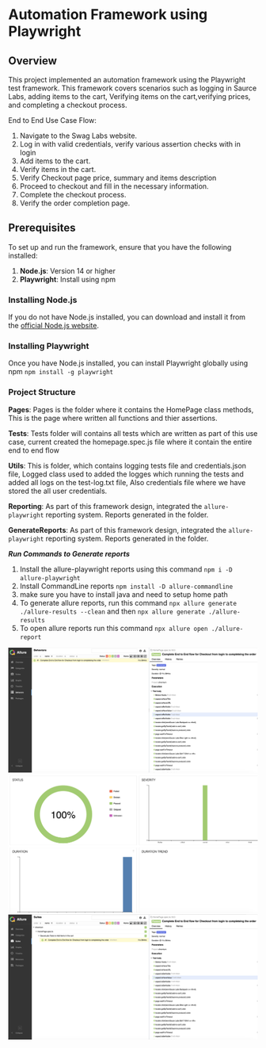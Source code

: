 # Automation Framework using Playwright

## Overview

This project implemented an automation framework using the Playwright test framework. This framework covers scenarios such as logging in Saurce Labs, adding items to the cart, Verifying items on the cart,verifying prices, and completing a checkout process.

End to End Use Case Flow:


1. Navigate to the Swag Labs website.
2. Log in with valid credentials, verify various assertion checks with in login
3. Add items to the cart.
4. Verify items in the cart.
5. Verify Checkout page price, summary and items description
5. Proceed to checkout and fill in the necessary information.
6. Complete the checkout process.
7. Verify the order completion page.

## Prerequisites

To set up and run the framework, ensure that you have the following installed:

1. **Node.js**: Version 14 or higher
2. **Playwright**: Install using npm

### Installing Node.js

If you do not have Node.js installed, you can download and install it from the [official Node.js website](https://nodejs.org/).

### Installing Playwright

Once you have Node.js installed, you can install Playwright globally using npm `npm install -g playwright`

### Project Structure

**Pages**: Pages is the folder where it contains the HomePage class methods, This is the page where written all functions and thier assertions.

**Tests**: Tests folder will contains all tests which are written as part of this use case, current created the homepage.spec.js file where it contain the entire end to end flow

**Utils**: This is folder, which contains logging tests file and credentials.json file, Logged class used to added the logges which running the tests and added all logs on the test-log.txt file, Also credentials file where we have stored the all user credentials.

**Reporting**: As part of this framework design, integrated the `allure-playwright` reporting system. Reports generated in the folder.

**GenerateReports**: As part of this framework design, integrated the `allure-playwright` reporting system. Reports generated in the folder.

***Run Commands to Generate reports***

1. Install the allure-playwright reports using this command `npm i -D allure-playwright`
2. Install CommandLine reports `npm install -D allure-commandline`
3. make sure you have to install java and need to setup home path
4. To generate allure reports, run this command `npx allure generate ./allure-results --clean` and then `npx allure generate ./allure-results `
5. To open allure reports run this command `npx allure open ./allure-report `

![Allure Reports for this use case](utils/allure-1.png "Report")
![Allure Reports for this use case](utils/allure-2.png "Report")
![Allure Reports for this use case](utils/allure-3.png "Report")
